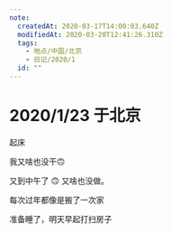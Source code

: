```yaml
---
note:
  createdAt: 2020-03-17T14:00:03.640Z
  modifiedAt: 2020-03-20T12:41:26.310Z
  tags:
    - 地点/中国/北京
    - 日记/2020/1
  id: ""
---
```


# 2020/1/23 于北京

<!-- @timer "date":"Thu Jan 23 2020 08:26:30 GMT+0800 (CST)" -->

起床

<!-- @timer "date":"Thu Jan 23 2020 11:07:37 GMT+0800 (CST)","duration":"about 3 hours" -->

我又啥也没干:upside_down_face:

<!-- @timer "date":"Thu Jan 23 2020 05:04:57 GMT+0800 (CST)","duration":"about 6 hours" -->

又到中午了 :upside_down_face: 又啥也没做。

<!-- @timer "date":"Thu Jan 23 2020 17:55:13 GMT+0800 (CST)","duration":"about 13 hours" -->

每次过年都像是搬了一次家

<!-- @timer "date":"Thu Jan 23 2020 22:37:53 GMT+0800 (CST)","duration":"about 5 hours" -->

准备睡了，明天早起打扫房子
